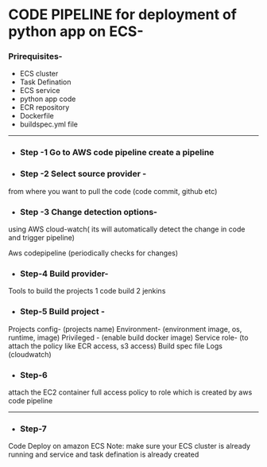 # CODE PIPELINE for deployment of python app on ECS-

### Prirequisites-

- ECS cluster
- Task Defination
- ECS service
- python app code
- ECR repository
- Dockerfile
- buildspec.yml file

------------------------------------------------------------------------------------------------

- ### Step -1 Go to AWS code pipeline create a pipeline

- ### Step -2 Select source provider -
 from where you want to pull the code (code commit, github etc)

- ### Step -3 Change detection options- 

using AWS cloud-watch( its will automatically detect the change in code and trigger pipeline)


Aws codepipeline (periodically checks for changes)


- ### Step-4 Build provider- 
Tools to build the projects
1 code build
2 jenkins



- ### Step-5 Build project -
Projects config- (projects name)
Environment- (environment image, os, runtime, image)
Privileged - (enable build docker image)
Service role- (to attach the policy like ECR access, s3 access)
Build spec file
Logs (cloudwatch)

- ### Step-6
 attach the EC2 container full access policy to role which is created by aws code pipeline

----------------------------------------------------------------------------------------------------------

- ### Step-7 
Code Deploy on amazon ECS
Note: make sure your ECS cluster is already running and service and  task defination is already created 
